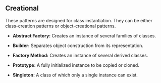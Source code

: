 ## Creational

These patterns are designed for class instantiation. 
They can be either class-creation patterns or object-creational patterns.

- **Abstract Factory:** Creates an instance of several families of classes.


- **Builder:** Separates object construction from its representation.


- **Factory Method:** Creates an instance of several derived classes.


- **Prototype:** A fully initialized instance to be copied or cloned.


- **Singleton:** A class of which only a single instance can exist.
